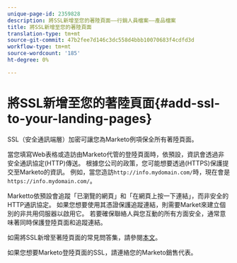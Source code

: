 ```yaml
---
unique-page-id: 2359828
description: 將SSL新增至您的著陸頁面——行銷人員檔案——產品檔案
title: 將SSL新增至您的著陸頁面
translation-type: tm+mt
source-git-commit: 47b2fee7d146c3dc558d4bbb10070683f4cdfd3d
workflow-type: tm+mt
source-wordcount: '185'
ht-degree: 0%

---
```



# 將SSL新增至您的著陸頁面{#add-ssl-to-your-landing-pages}

SSL（安全通訊端層）加密可讓您為Marketo例項保全所有著陸頁面。

當您填寫Web表格或造訪由Marketo代管的登陸頁面時，依預設，資訊會透過非安全通訊協定(HTTP)傳送。 根據您公司的政策，您可能想要透過(HTTPS)保護提交至Marketo的資訊。 例如，當您造訪`http://info.mydomain.com/`時，現在會是`https://info.mydomain.com/`。

Marketto依預設會追蹤「已瀏覽的網頁」和「在網頁上按一下連結」，而非安全的HTTP通訊協定。 如果您想要使用其憑證保護追蹤連結，則需要Market來建立個別的非共用伺服器以啟用它。 若要確保聯絡人與您互動的所有方面安全，通常意味著同時保護登陸頁面和追蹤連結。

如需將SSL新增至著陸頁面的常見問答集，請參閱[本文](http://nation.marketo.com/docs/DOC-5612)。

如果您想要Marketo登陸頁面的SSL，請連絡您的Marketo銷售代表。
